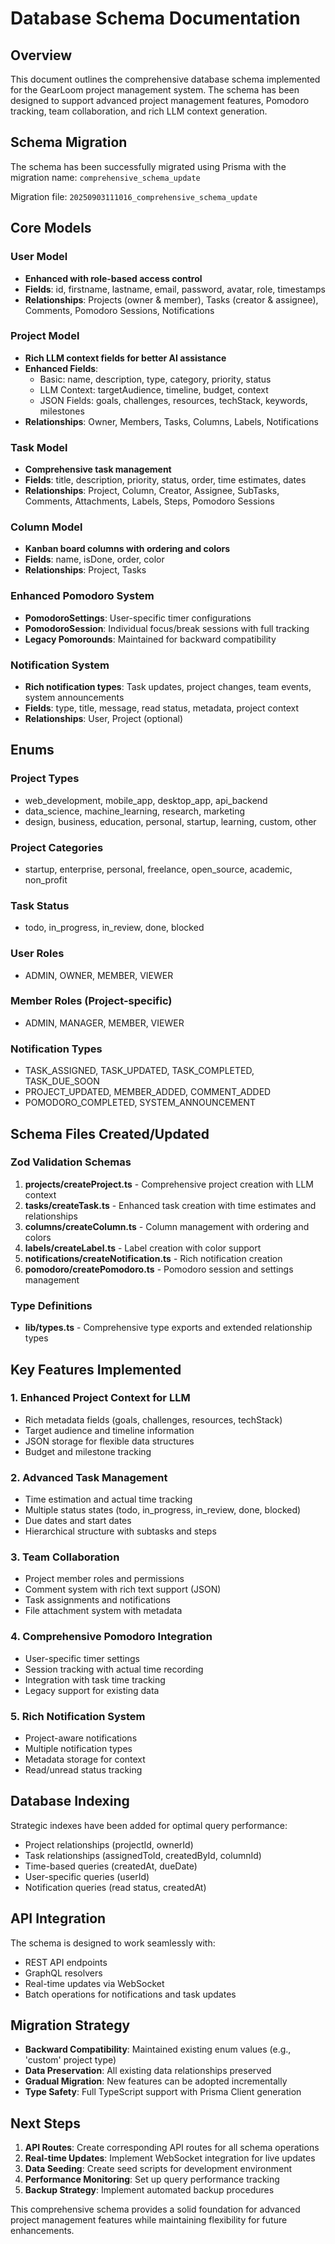 # Database Schema Documentation

## Overview

This document outlines the comprehensive database schema implemented for the GearLoom project management system. The schema has been designed to support advanced project management features, Pomodoro tracking, team collaboration, and rich LLM context generation.

## Schema Migration

The schema has been successfully migrated using Prisma with the migration name: `comprehensive_schema_update`

Migration file: `20250903111016_comprehensive_schema_update`

## Core Models

### User Model
- **Enhanced with role-based access control**
- **Fields**: id, firstname, lastname, email, password, avatar, role, timestamps
- **Relationships**: Projects (owner & member), Tasks (creator & assignee), Comments, Pomodoro Sessions, Notifications

### Project Model
- **Rich LLM context fields for better AI assistance**
- **Enhanced Fields**: 
  - Basic: name, description, type, category, priority, status
  - LLM Context: targetAudience, timeline, budget, context
  - JSON Fields: goals, challenges, resources, techStack, keywords, milestones
- **Relationships**: Owner, Members, Tasks, Columns, Labels, Notifications

### Task Model  
- **Comprehensive task management**
- **Fields**: title, description, priority, status, order, time estimates, dates
- **Relationships**: Project, Column, Creator, Assignee, SubTasks, Comments, Attachments, Labels, Steps, Pomodoro Sessions

### Column Model
- **Kanban board columns with ordering and colors**
- **Fields**: name, isDone, order, color
- **Relationships**: Project, Tasks

### Enhanced Pomodoro System
- **PomodoroSettings**: User-specific timer configurations
- **PomodoroSession**: Individual focus/break sessions with full tracking
- **Legacy Pomorounds**: Maintained for backward compatibility

### Notification System
- **Rich notification types**: Task updates, project changes, team events, system announcements
- **Fields**: type, title, message, read status, metadata, project context
- **Relationships**: User, Project (optional)

## Enums

### Project Types
- web_development, mobile_app, desktop_app, api_backend
- data_science, machine_learning, research, marketing
- design, business, education, personal, startup, learning, custom, other

### Project Categories  
- startup, enterprise, personal, freelance, open_source, academic, non_profit

### Task Status
- todo, in_progress, in_review, done, blocked

### User Roles
- ADMIN, OWNER, MEMBER, VIEWER

### Member Roles (Project-specific)
- ADMIN, MANAGER, MEMBER, VIEWER

### Notification Types
- TASK_ASSIGNED, TASK_UPDATED, TASK_COMPLETED, TASK_DUE_SOON
- PROJECT_UPDATED, MEMBER_ADDED, COMMENT_ADDED
- POMODORO_COMPLETED, SYSTEM_ANNOUNCEMENT

## Schema Files Created/Updated

### Zod Validation Schemas
1. **projects/createProject.ts** - Comprehensive project creation with LLM context
2. **tasks/createTask.ts** - Enhanced task creation with time estimates and relationships
3. **columns/createColumn.ts** - Column management with ordering and colors
4. **labels/createLabel.ts** - Label creation with color support
5. **notifications/createNotification.ts** - Rich notification creation
6. **pomodoro/createPomodoro.ts** - Pomodoro session and settings management

### Type Definitions
- **lib/types.ts** - Comprehensive type exports and extended relationship types

## Key Features Implemented

### 1. Enhanced Project Context for LLM
- Rich metadata fields (goals, challenges, resources, techStack)
- Target audience and timeline information
- JSON storage for flexible data structures
- Budget and milestone tracking

### 2. Advanced Task Management
- Time estimation and actual time tracking
- Multiple status states (todo, in_progress, in_review, done, blocked)
- Due dates and start dates
- Hierarchical structure with subtasks and steps

### 3. Team Collaboration
- Project member roles and permissions
- Comment system with rich text support (JSON)
- Task assignments and notifications
- File attachment system with metadata

### 4. Comprehensive Pomodoro Integration
- User-specific timer settings
- Session tracking with actual time recording
- Integration with task time tracking
- Legacy support for existing data

### 5. Rich Notification System
- Project-aware notifications
- Multiple notification types
- Metadata storage for context
- Read/unread status tracking

## Database Indexing

Strategic indexes have been added for optimal query performance:
- Project relationships (projectId, ownerId)
- Task relationships (assignedToId, createdById, columnId)
- Time-based queries (createdAt, dueDate)
- User-specific queries (userId)
- Notification queries (read status, createdAt)

## API Integration

The schema is designed to work seamlessly with:
- REST API endpoints
- GraphQL resolvers
- Real-time updates via WebSocket
- Batch operations for notifications and task updates

## Migration Strategy

- **Backward Compatibility**: Maintained existing enum values (e.g., 'custom' project type)
- **Data Preservation**: All existing data relationships preserved
- **Gradual Migration**: New features can be adopted incrementally
- **Type Safety**: Full TypeScript support with Prisma Client generation

## Next Steps

1. **API Routes**: Create corresponding API routes for all schema operations
2. **Real-time Updates**: Implement WebSocket integration for live updates
3. **Data Seeding**: Create seed scripts for development environment
4. **Performance Monitoring**: Set up query performance tracking
5. **Backup Strategy**: Implement automated backup procedures

This comprehensive schema provides a solid foundation for advanced project management features while maintaining flexibility for future enhancements.
